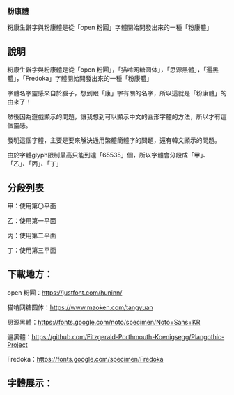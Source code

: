 ### 粉康體

粉康生僻字與粉康體是從「open 粉圓」字體開始開發出來的一種「粉康體」

## 說明
粉康生僻字與粉康體是從「open 粉圓」，「猫啃网糖圆体」，「思源黑體」，「遍黑體」，「Fredoka」字體開始開發出來的一種「粉康體」

字體名字靈感來自於腦子，想到跟「康」字有關的名字，所以這就是「粉康體」的由來了！

然後因為遊戲顯示的問題，讓我想到可以顯示中文的圓形字體的方法，所以才有這個靈感。

發明這個字體，主要是要來解決通用繁體簡體字的問題，還有韓文顯示的問題。

由於字體glyph限制最高只能到達「65535」個，所以字體會分段成「甲」、「乙」、「丙」、「丁」

## 分段列表

甲：使用第〇平面

乙：使用第一平面

丙：使用第二平面

丁：使用第三平面

## 下載地方：

open 粉圓：https://justfont.com/huninn/

猫啃网糖圆体：https://www.maoken.com/tangyuan

思源黑體：https://fonts.google.com/noto/specimen/Noto+Sans+KR

遍黑體：https://github.com/Fitzgerald-Porthmouth-Koenigsegg/Plangothic-Project

Fredoka：https://fonts.google.com/specimen/Fredoka

## 字體展示：
